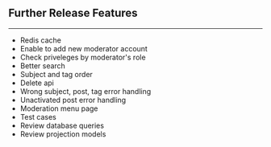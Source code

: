 ## Further Release Features

---

- Redis cache
- Enable to add new moderator account
- Check priveleges by moderator's role
- Better search
- Subject and tag order
- Delete api
- Wrong subject, post, tag error handling
- Unactivated post error handling
- Moderation menu page
- Test cases
- Review database queries
- Review projection models